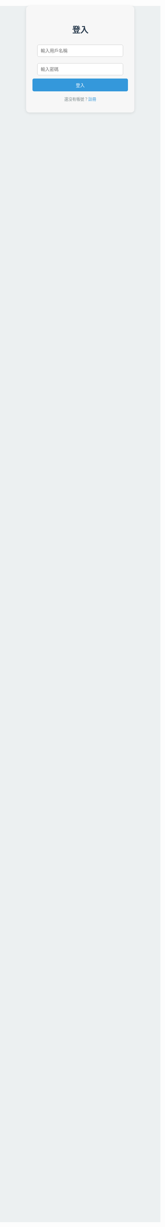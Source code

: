 <!DOCTYPE html>
<html lang="en">
<head>
  <meta charset="UTF-8">
  <meta name="viewport" content="width=device-width, initial-scale=1.0">
  <title>學習討論平台</title>
  <style>
    /* 全局樣式 */
    body {
      font-family: Arial, sans-serif;
      margin: 0;
      padding: 0;
      background-color: #ecf0f1;
    }
    h1, h2, h3 {
      color: #2c3e50;
    }
    a {
      text-decoration: none;
    }
    button {
      padding: 10px 20px;
      background-color: #3498db;
      color: white;
      border: none;
      border-radius: 5px;
      cursor: pointer;
    }
    button:hover {
      background-color: #2980b9;
    }
    .container {
      max-width: 900px;
      margin: 30px auto;
      padding: 20px;
      background: white;
      border-radius: 10px;
      box-shadow: 0 2px 10px rgba(0, 0, 0, 0.1);
    }
    .navbar {
      background-color: #2c3e50;
      color: white;
      padding: 15px;
      display: flex;
      justify-content: space-between;
      position: sticky;
      top: 0;
      z-index: 1000;
    }
    .navbar a {
      color: white;
      padding: 10px 15px;
      border-radius: 5px;
    }
    .navbar a:hover {
      background-color: #34495e;
    }
    .auth-container {
      width: 300px;
      margin: 100px auto;
      padding: 20px;
      background: #f7f7f7;
      border-radius: 10px;
      box-shadow: 0 2px 10px rgba(0, 0, 0, 0.1);
      text-align: center;
    }
    .auth-container h1 {
      font-size: 1.8em;
      margin-bottom: 20px;
      color: #2c3e50;
    }
    .auth-container form input {
      width: 90%;
      margin: 10px 0;
      padding: 10px;
      border: 1px solid #ccc;
      border-radius: 5px;
      font-size: 1em;
    }
    .auth-container form button {
      width: 100%;
      padding: 10px;
      font-size: 1em;
      background: #3498db;
      color: white;
      border: none;
      border-radius: 5px;
      cursor: pointer;
    }
    .auth-container form button:hover {
      background: #2980b9;
    }
    .auth-container p {
      margin-top: 10px;
      font-size: 0.9em;
      color: #7f8c8d;
    }
    .auth-container a {
      color: #3498db;
      text-decoration: none;
    }
    .auth-container a:hover {
      text-decoration: underline;
    }
    .threads {
      margin-top: 20px;
    }
    .thread {
      margin-bottom: 30px;
      background: #ffffff;
      padding: 15px;
      border-radius: 10px;
      box-shadow: 0 2px 5px rgba(0, 0, 0, 0.1);
    }
    .thread h3 {
      margin-bottom: 15px;
      font-size: 1.4em;
    }
    textarea {
      width: 100%;
      margin: 10px 0;
      padding: 10px;
      border: 1px solid #ccc;
      border-radius: 5px;
      font-size: 1em;
    }
    .comment {
      background: #f7f7f7;
      padding: 10px;
      border-radius: 5px;
      margin-bottom: 10px;
      border: 1px solid #ddd;
      word-wrap: break-word;
    }
    .actions {
      margin-top: 10px;
      display: flex;
      justify-content: space-between;
      max-width: 250px;
    }
    .actions button {
      font-size: 0.8em;
      padding: 5px 10px;
      border: 1px solid #ccc;
      border-radius: 5px;
      background-color: white;
      color: #3498db;
      cursor: pointer;
    }
    .actions button:hover {
      background-color: #ecf0f1;
    }
    .search-container {
      margin-bottom: 20px;
    }
    .search-container input {
      width: calc(100% - 40px);
      padding: 10px;
      border: 1px solid #ccc;
      border-radius: 5px;
    }
    .search-container button {
      margin-left: 5px;
    }
  </style>
</head>
<body>
  <!-- 導航欄 -->
  <div class="navbar" id="navbar" style="display: none;">
    <div>
      <a href="#" onclick="showDiscussion('chinese')">國文</a>
      <a href="#" onclick="showDiscussion('english')">英文</a>
      <a href="#" onclick="showDiscussion('math')">數學</a>
      <a href="#" onclick="showDiscussion('chemistry')">化學</a>
      <a href="#" onclick="showDiscussion('physics')">物理</a>
      <a href="#" onclick="showDiscussion('geography')">地理</a>
      <a href="#" onclick="showDiscussion('history')">歷史</a>
    </div>
  </div>

  <!-- 登入頁面 -->
  <div class="auth-container" id="login-container">
    <h1>登入</h1>
    <form onsubmit="handleLogin(event)">
      <input type="text" id="username" placeholder="輸入用戶名稱" required>
      <input type="password" id="password" placeholder="輸入密碼" required>
      <button type="submit">登入</button>
    </form>
    <p>還沒有帳號？<a href="#" onclick="switchToRegister()">註冊</a></p>
  </div>

  <!-- 註冊頁面 -->
  <div class="auth-container" id="register-container" style="display: none;">
    <h1>註冊</h1>
    <form onsubmit="handleRegister(event)">
      <input type="text" id="new-username" placeholder="輸入用戶名稱" required>
      <input type="password" id="new-password" placeholder="輸入密碼" required>
      <button type="submit">註冊</button>
    </form>
    <p>已經有帳號了？<a href="#" onclick="switchToLogin()">登入</a></p>
  </div>

  <!-- 討論區 -->
  <div class="container" id="discussion-container" style="display: none;">
    <div id="chinese" class="discussion">
      <h2>國文討論區</h2>
      <input type="text" placeholder="搜尋討論串" oninput="searchThreads('chinese', this.value)" />
      <button type="button" onclick="createNewThread('chinese')">新增討論串</button>
      <div id="chinese-threads" class="threads"></div>
    </div>
    <div id="english" class="discussion" style="display: none;">
      <h2>英文討論區</h2>
      <input type="text" placeholder="搜尋討論串" oninput="searchThreads('english', this.value)" />
      <button type="button" onclick="createNewThread('math')">新增討論串</button>
      <div id="english-threads" class="threads"></div>
    </div>
    <div id="math" class="discussion" style="display: none;">
      <h2>數學討論區</h2>
      <input type="text" placeholder="搜尋討論串" oninput="searchThreads('math', this.value)" />
      <button type="button" onclick="createNewThread('math')">新增討論串</button>
      <div id="math-threads" class="threads"></div>
    </div>
    <div id="chemistry" class="discussion" style="display: none;">
      <h2>化學討論區</h2>
      <input type="text" placeholder="搜尋討論串" oninput="searchThreads('chemistry', this.value)" />
      <button type="button" onclick="createNewThread('chemistry')">新增討論串</button>
      <div id="chemistry-threads" class="threads"></div>
    </div>
    <div id="physics" class="discussion" style="display: none;">
      <h2>物理討論區</h2>
      <input type="text" placeholder="搜尋討論串" oninput="searchThreads('physics', this.value)" />
      <button type="button" onclick="createNewThread('physics')">新增討論串</button>
      <div id="physics-threads" class="threads"></div>
    </div>
    <div id="geography" class="discussion" style="display: none;">
      <h2>地理討論區</h2>
      <input type="text" placeholder="搜尋討論串" oninput="searchThreads('geography', this.value)" />
      <button type="button" onclick="createNewThread('geography')">新增討論串</button>
      <div id="geography-threads" class="threads"></div>
    </div>
    <div id="history" class="discussion" style="display: none;">
      <h2>歷史討論區</h2>
      <input type="text" placeholder="搜尋討論串" oninput="searchThreads('history', this.value)" />
      <button type="button" onclick="createNewThread('history')">新增討論串</button>
      <div id="history-threads" class="threads"></div>
    </div>
    <!-- 圖片上傳表單 -->
  <form id="uploadForm" enctype="multipart/form-data">
    <label for="imageUpload">選擇圖片上傳：</label>
    <input type="file" id="imageUpload" name="image" accept="image/*" required />
    <button type="submit">上傳圖片</button>
  </form>
  
  <!-- 用於顯示已上傳的圖片 -->
  <div id="uploadedImages"></div>
  </div>

  <script>
    function showDiscussion(subject) {
  // 隱藏所有討論區
  const discussions = document.querySelectorAll('.discussion');
  discussions.forEach(discussion => discussion.style.display = 'none');

  // 顯示選中的討論區
  const selectedDiscussion = document.getElementById(subject);
  selectedDiscussion.style.display = 'block';

  // 從後端獲取該主題的討論串資料
  fetch(`/threads/${subject}`)
    .then(response => response.json())
    .then(data => {
      const threadContainer = document.getElementById(`${subject}-threads`);
      threadContainer.innerHTML = ''; // 清空原有內容
      data.forEach(thread => {
        const threadElement = document.createElement('div');
        threadElement.classList.add('thread');
        threadElement.innerHTML = `
          <h3>${thread.title}</h3>
          <textarea placeholder="新增留言"></textarea>
          <button onclick="addComment(this)">提交留言</button>
          <div class="comments"></div>
        `;
        threadContainer.appendChild(threadElement);
      });
    });
    }
    const users = [];
    let currentUser = null;

    // 切換註冊與登入
    function switchToRegister() {
      document.getElementById('login-container').style.display = 'none';
      document.getElementById('register-container').style.display = 'block';
    }

    function switchToLogin() {
      document.getElementById('login-container').style.display = 'block';
      document.getElementById('register-container').style.display = 'none';
    }

    function handleRegister(event) {
  event.preventDefault();
  const username = document.getElementById('new-username').value.trim();
  const password = document.getElementById('new-password').value;

  // 取得現有使用者資料
  const users = JSON.parse(localStorage.getItem('users')) || [];
  if (users.some(user => user.username === username)) {
    alert('用戶名稱已被註冊');
    return;
  }

  // 新增使用者到 localStorage
  users.push({ username, password });
  localStorage.setItem('users', JSON.stringify(users));
  alert('註冊成功，請登入');
  switchToLogin();
    }

    function handleLogin(event) {
  event.preventDefault();
  const username = document.getElementById('username').value.trim();
  const password = document.getElementById('password').value;

  // 從 localStorage 取出使用者資料
  const users = JSON.parse(localStorage.getItem('users')) || [];
  const user = users.find(user => user.username === username && user.password === password);

  if (user) {
    alert('登入成功');
    currentUser = user.username;
    document.getElementById('login-container').style.display = 'none';
    document.getElementById('discussion-container').style.display = 'block';
    document.getElementById('navbar').style.display = 'flex';
  } else {
    alert('用戶名稱或密碼錯誤');
  }
    }

    function logout() {
      currentUser = null;
      alert('已登出');
      document.getElementById('discussion-container').style.display = 'none';
      document.getElementById('login-container').style.display = 'block';
      document.getElementById('navbar').style.display = 'none';
    }

    function showDiscussion(subject) {
      const discussions = document.querySelectorAll('.discussion');
      discussions.forEach(discussion => discussion.style.display = 'none');
      document.getElementById(subject).style.display = 'block';
    }

    function createNewThread(subject) {
  const title = prompt("請輸入討論串標題：");
  if (title) {
    // 獲取已存在的討論串，若無則初始化
    const storedThreads = JSON.parse(localStorage.getItem(`${subject}-threads`)) || [];

    // 新增討論串資料
    const thread = { title, comments: [] };
    storedThreads.push(thread);

    // 存回 localStorage
    localStorage.setItem(`${subject}-threads`, JSON.stringify(storedThreads));

    // 更新 UI
    loadThreads(subject);
  }
}

    function loadThreads(subject) {
  const threadContainer = document.getElementById(`${subject}-threads`);
  threadContainer.innerHTML = ""; // 清空現有 DOM

  // 從 localStorage 加載討論串資料
  const storedThreads = JSON.parse(localStorage.getItem(`${subject}-threads`)) || [];

  // 更新 UI
  storedThreads.forEach((thread, index) => {
    const threadElement = document.createElement("div");
    threadElement.classList.add("thread");
    threadElement.innerHTML = `
      <h3>${thread.title}</h3>
      <button onclick="editThread('${subject}', ${index})">編輯標題</button>
      <button onclick="deleteThread('${subject}', ${index})">刪除討論串</button>
      <textarea placeholder="新增留言"></textarea>
      <button onclick="addComment(this, '${subject}', ${index})">提交留言</button>
      <div class="comments"></div>
    `;

    // 加載留言與回覆
    const commentsContainer = threadElement.querySelector(".comments");
    thread.comments.forEach((comment, commentIndex) => {
      const commentElement = document.createElement("div");
      commentElement.classList.add("comment");
      commentElement.innerHTML = `
        <p><strong>${comment.user}:</strong> ${comment.content}</p>
        <div class="actions">
          <button onclick="replyToComment(this, '${subject}', ${index}, ${commentIndex})">回覆</button>
          <button onclick="editComment(this, '${subject}', ${index}, ${commentIndex})">編輯</button>
          <button onclick="deleteComment(this, '${subject}', ${index}, ${commentIndex})">刪除</button>
        </div>
        <div class="replies"></div>
      `;

      // 加載回覆
      const repliesContainer = commentElement.querySelector(".replies");
      comment.replies?.forEach(reply => {
        const replyElement = document.createElement("div");
        replyElement.classList.add("comment");
        replyElement.innerHTML = `
          <p><strong>${reply.user}:</strong> ${reply.content}</p>
        `;
        repliesContainer.appendChild(replyElement);
      });

      commentsContainer.appendChild(commentElement);
    });

    threadContainer.appendChild(threadElement);
  });
}

// 頁面載入時自動加載討論串
document.addEventListener("DOMContentLoaded", () => {
  const subjects = ["chinese", "english", "math", "chemistry", "physics", "geography", "history"];
  subjects.forEach(subject => loadThreads(subject));
});

    
    function addComment(buttonElement) {
  const commentText = buttonElement.previousElementSibling.value;
  const commentContainer = buttonElement.nextElementSibling;

  if (commentText) {
    const comment = document.createElement("div");
    comment.classList.add("comment");
    comment.innerHTML = `
      <p><strong>${currentUser}:</strong> ${commentText}</p>
      <div class="actions">
        <button onclick="replyToComment(this)">回覆</button>
        <button onclick="editComment(this)">編輯</button>
        <button onclick="deleteComment(this)">刪除</button>
      </div>
      <div class="replies"></div>
    `;
    commentContainer.appendChild(comment);
    buttonElement.previousElementSibling.value = "";

    // 儲存留言到 localStorage
    const subject = commentContainer.closest(".discussion").id; // 獲取目前討論區 ID
    const storedComments = JSON.parse(localStorage.getItem(subject)) || [];
    storedComments.push({
      user: currentUser,
      content: commentText,
      replies: []
    });
    localStorage.setItem(subject, JSON.stringify(storedComments));
  }
}
    //圖片上傳
    document.getElementById("uploadForm").addEventListener("submit", async (event) => {
      event.preventDefault(); // 防止表單默認提交行為

      const fileInput = document.getElementById("imageUpload");
      const file = fileInput.files[0];

      if (!file) {
        alert("請選擇一張圖片！");
        return;
      }

      const formData = new FormData();
      formData.append("image", file);

      try {
        const response = await fetch("/upload", {
          method: "POST",
          body: formData,
        });

        if (response.ok) {
          const result = await response.json();
          displayUploadedImages(result.imageUrl); // 顯示圖片
        } else {
          alert("圖片上傳失敗！");
        }
      } catch (error) {
        console.error("上傳錯誤：", error);
        alert("發生錯誤，請稍後再試！");
      }
    });

    function displayUploadedImages(imageUrl) {
      const imageContainer = document.getElementById("uploadedImages");
      const img = document.createElement("img");
      img.src = imageUrl;
      img.alt = "已上傳圖片";
      img.style.width = "200px";
      imageContainer.appendChild(img);
    }
    function loadComments(subject) {
  const threadContainer = document.getElementById(`${subject}-threads`);
  threadContainer.innerHTML = ""; // 清空原有內容

  const storedComments = JSON.parse(localStorage.getItem(subject)) || [];
  storedComments.forEach((comment) => {
    const commentElement = document.createElement("div");
    commentElement.classList.add("comment");
    commentElement.innerHTML = `
      <p><strong>${comment.user}:</strong> ${comment.content}</p>
      <div class="actions">
        <button onclick="replyToComment(this)">回覆</button>
        <button onclick="editComment(this)">編輯</button>
        <button onclick="deleteComment(this)">刪除</button>
      </div>
      <div class="replies"></div>
    `;
    threadContainer.appendChild(commentElement);
  });
}
    
    //編輯討論串
    function editThread(subject, index) {
  const newTitle = prompt("請輸入新的討論串標題：");
  if (newTitle) {
    const storedThreads = JSON.parse(localStorage.getItem(`${subject}-threads`));
    storedThreads[index].title = newTitle;
    localStorage.setItem(`${subject}-threads`, JSON.stringify(storedThreads));
    loadThreads(subject);
  }
    }
    //刪除討論串
    function deleteThread(subject, index) {
  if (confirm("確定要刪除此討論串嗎？")) {
    const storedThreads = JSON.parse(localStorage.getItem(`${subject}-threads`));
    storedThreads.splice(index, 1);
    localStorage.setItem(`${subject}-threads`, JSON.stringify(storedThreads));
    loadThreads(subject);
  }
    }

// 頁面載入時調用
document.addEventListener("DOMContentLoaded", () => {
  const subjects = ["chinese", "english", "math", "chemistry", "physics", "geography", "history"];
  subjects.forEach((subject) => loadComments(subject));
});

    function replyToComment(buttonElement, subject, threadIndex) {
  const replyText = prompt("請輸入回覆內容：");
  if (replyText) {
    const replyContainer = buttonElement.parentElement.nextElementSibling;

    // 獲取留言的索引
    const commentIndex = Array.from(replyContainer.parentElement.parentElement.children).indexOf(replyContainer.parentElement);

    // 從 localStorage 讀取討論串資料
    const storedThreads = JSON.parse(localStorage.getItem(`${subject}-threads`)) || [];
    const targetThread = storedThreads[threadIndex];

    // 確保目標討論串的留言資料結構存在
    if (!targetThread.comments[commentIndex].replies) {
      targetThread.comments[commentIndex].replies = [];
    }

    // 新增回覆
    targetThread.comments[commentIndex].replies.push({
      user: currentUser,
      content: replyText
    });

    // 更新 localStorage
    localStorage.setItem(`${subject}-threads`, JSON.stringify(storedThreads));

    // 在頁面上新增回覆
    const reply = document.createElement("div");
    reply.classList.add("comment");
    reply.innerHTML = `
      <p><strong>${currentUser}:</strong> ${replyText}</p>
      <div class="actions">
        <button onclick="replyToComment(this, '${subject}', ${threadIndex})">回覆</button>
        <button onclick="editComment(this)">編輯</button>
        <button onclick="deleteComment(this)">刪除</button>
      </div>
    `;
    replyContainer.appendChild(reply);
  }
}
    // 儲存留言到 localStorage
    const subject = commentContainer.closest(".discussion").id; // 獲取目前討論區 ID
    const storedComments = JSON.parse(localStorage.getItem(subject)) || [];
    storedComments.push({
      user: currentUser,
      content: commentText,
      replies: []
    });
    localStorage.setItem(subject, JSON.stringify(storedComments));

    function editComment(buttonElement) {
      const comment = buttonElement.parentElement.previousElementSibling;
      const newCommentText = prompt("請編輯留言內容：", comment.innerText);
      if (newCommentText) {
        comment.innerHTML = `<strong>${currentUser}:</strong> ${newCommentText}`;
      }
    }
    // 儲存留言到 localStorage
    const subject = commentContainer.closest(".discussion").id; // 獲取目前討論區 ID
    const storedComments = JSON.parse(localStorage.getItem(subject)) || [];
    storedComments.push({
      user: currentUser,
      content: commentText,
      replies: []
    });
    localStorage.setItem(subject, JSON.stringify(storedComments));

    function deleteComment(buttonElement) {
      const comment = buttonElement.parentElement.parentElement;
      comment.remove();
    }

    function searchThreads(subject, query) {
      const threads = document.querySelectorAll(`#${subject}-threads .thread`);
      threads.forEach(thread => {
        const title = thread.querySelector('h3').innerText;
        thread.style.display = title.includes(query) ? 'block' : 'none';
      });
    }
  </script>
</body>
</html>
